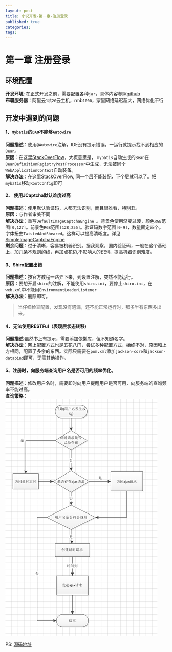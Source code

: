 ```yaml
---
layout: post
title: 小说开发-第一章-注册登录
published: true
categories:
tags:
---
```


# 第一章 注册登录

## 环境配置
**开发环境**: 在正式开发之前，需要配置各种`jar`，具体内容参照[github](https://github.com/isghost/Re-Novel)    
**布署服务器**：阿里云`1核2G`云主机，rmb`1000`，家里网络延迟超大，网络优化不行    

## 开发中遇到的问题
#### 1、`Mybatis`的`DAO`不能够`Autowire`
**问题描述**：使用`@Autowire`注解，IDE没有提示错误，一运行就提示找不到相应的`Bean`。    
**原因**：在这里[StackOverFlow](https://stackoverflow.com/questions/8999597/mybatis-spring-configuration-cant-autowire-mapper-beans)，大概意思是， `mybatis`自动生成的`Bean`在`BeanDefinitionRegistryPostProcessor`中生成，无法被同个`WebApplicationContext`自动装备。    
**解决办法**：在这里[StackOverFlow](https://stackoverflow.com/questions/35258758/getservletconfigclasses-vs-getrootconfigclasses-when-extending-abstractannot), 同一个层不能装配，下个层就可以了。把`mybatis`移动`RootConfig`即可

#### 2、 使用JCaptcha默认难度过高
**问题描述**：使用默认验证码，人都无法识别，而且很难看，特别丑。    
**原因**：与作者审美不同    
**解决办法**：重写`DefaultImageCaptchaEngine `。背景色使用渐变过渡，颜色`RGB`范围`[0,127]`。前景色`RGB`范围`[128,255]`。验证码数字范围`[0-9]`，数量固定四个。字体扭曲`TwistedAndSheared`。这样可以提高清晰度。详见[SimpleImageCaptchaEngine](https://github.com/isghost/Re-Novel/blob/master/src/main/java/www/ccyblog/novel/modules/account/service/SimpleImageCaptchaEngine.java)    
**剩余问题**：过于清晰，容易被机器识别。据我观察，国内验证码，一般在这个基础上，加几条不规则的线，再加点花边,不影响人的识别，提高机器识别难度。    

#### 3、Shiro配置出错
**问题描述**：按官方教程一路弄下来，到设置注解，突然不能运行。    
**原因**：要想开启`shiro`的注解，不能使用`shiro.ini`，要停止`shiro.ini`，在`web.xml`中不能用`EnvironmentLoaderListener`    
**解决办法**：删除即可。    
> 当仔细检查配置，发现没有遗漏，还不能正常运行时，那多半有东西多出来。

#### 4、无法使用RESTFul（表现层状态转移)
**问题描述**:虽然书上有提示，需要添加依懒库，但不知道名字。    
**解决办法**：网上配置方式也是五花八门，尝试多种配置方式，始终不对，原因和上方相同，配置了多余的东西。实际只需要在`pom.xml`添加`jackson-core`和`jackson-databind`即可，无需其他操作。    

#### 5、注册时，向服务端查询用户名是否可用的频率优化。
**问题描述**：修改用户名时，需要即时向用户提醒用户是否可用，向服务端的查询频率不能过高。    
**查询策略**：![流程图](/images/novel/liucheng.png)    

PS: [源码地址](https://github.com/isghost/Re-Novel)

